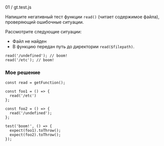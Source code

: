 01 / gt.test.js

Напишите негативный тест функции `read()` (читает содержимое файла), проверяющий ошибочные ситуации. 

Рассмотрите следующие ситуации:

* Файл не найден
* В функцию передан путь до директории `read($filepath)`.
```
read('/undefined'); // boom!
read('/etc'); // boom!
```

### Мое решение
```
const read = getFunction();

const foo1 = () => {
  read('/etc')
};

const foo2 = () => {
  read('/undefined');
};

test('boom!', () => {
  expect(foo1).toThrow();
  expect(foo2).toThrow();
});
```